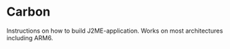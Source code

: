 # Carbon
Instructions on how to build J2ME-application. Works on most architectures including ARM6.
